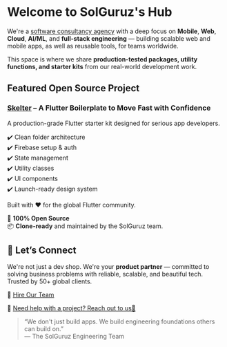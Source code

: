 # Welcome to SolGuruz's Hub

We're a [software consultancy agency](https://solguruz.com/) with a deep focus on **Mobile**, **Web**, **Cloud**, **AI/ML**, and **full-stack engineering** — building scalable web and mobile apps, as well as reusable tools, for teams worldwide.

This space is where we share **production-tested packages, utility functions, and starter kits** from our real-world development work.

## Featured Open Source Project

### [Skelter](https://github.com/solguruz/skelter) – A Flutter Boilerplate to Move Fast with Confidence  
A production-grade Flutter starter kit designed for serious app developers.

✔️ Clean folder architecture  
✔️ Firebase setup & auth  
✔️ State management  
✔️ Utility classes  
✔️ UI components  
✔️ Launch-ready design system  

Built with ❤️ for the global Flutter community.

🎁 **100% Open Source**  
📦 **Clone-ready** and maintained by the SolGuruz team.

## 💬 Let’s Connect
We're not just a dev shop. We're your **product partner** — committed to solving business problems with reliable, scalable, and beautiful tech.  
Trusted by 50+ global clients.  

💼 [Hire Our Team](https://solguruz.com/hire-flutter-developers/)

📩 [Need help with a project? Reach out to us👋](https://solguruz.com/contact)

> “We don't just build apps. We build engineering foundations others can build on.”  
> — The SolGuruz Engineering Team
